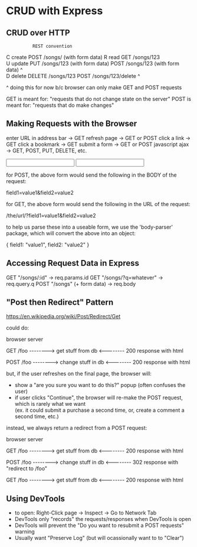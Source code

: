 # CRUD with Express


## CRUD over HTTP


              REST convention        

  C  create   POST   /songs/            (with form data)
  R  read     GET    /songs/123    
  U  update   PUT    /songs/123         (with form data)
              POST   /songs/123         (with form data)    ^   
  D  delete   DELETE /songs/123
              POST   /songs/123/delete                      ^

  ^ doing this for now b/c browser can only make GET and POST requests 


  GET is meant for: "requests that do not change state on the server"
  POST is meant for: "requests that do make changes"


## Making Requests with the Browser

enter URL in address bar    ->   GET
refresh page                ->   GET or POST
click a link                ->   GET
click a bookmark            ->   GET
submit a form               ->   GET or POST
javascript ajax             ->   GET, POST, PUT, DELETE, etc.


<form method="POST" action="/the/url">
  <input type="text" name="field1">
  <input type="text" name="field2">
</form>

for POST, the above form would send the following in the BODY of the request:

   field1=value1&field2=value2

for GET, the above form would send the following in the URL of the request:

   /the/url/?field1=value1&field2=value2

to help us parse these into a useable form, we use the 'body-parser' package,
which will convert the above into an object:

  { field1: "value1",
    field2: "value2" }


## Accessing Request Data in Express

GET "/songs/:id"             ->   req.params.id
GET "/songs/?q=whatever"     ->   req.query.q
POST "/songs" (+ form data)  ->   req.body


##  "Post then Redirect" Pattern

https://en.wikipedia.org/wiki/Post/Redirect/Get

could do:
   
   browser            server

   GET /foo   --------> get stuff from db
              <-------- 200 response with html

   POST /foo  --------> change stuff in db
              <-------- 200 response with html

but, if the user refreshes on the final page, the browser will:
   - show a "are you sure you want to do this?" popup (often confuses the user)
   - if user clicks "Continue", the browser will re-make the POST request, which is rarely what we want  
        (ex. it could submit a purchase a second time, or, create a comment a second time, etc.) 


instead, we always return a redirect from a POST request:

   browser            server

   GET /foo   --------> get stuff from db
              <-------- 200 response with html

   POST /foo  --------> change stuff in db
              <-------- 302 response with "redirect to /foo"

   GET /foo   --------> get stuff from db
              <-------- 200 response with html


## Using DevTools

- to open: Right-Click page -> Inspect -> Go to Network Tab
- DevTools only "records" the requests/responses when DevTools is open
- DevTools will prevent the "Do you want to resubmit a POST requests" warning
- Usually want "Preserve Log" (but will ocassionally want to to "Clear")



